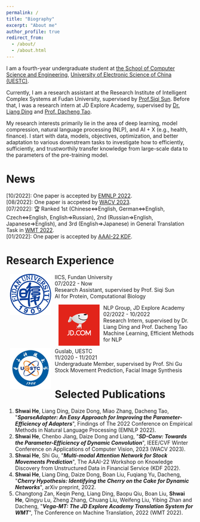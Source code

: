 ```yaml
---
permalink: /
title: "Biography"
excerpt: "About me"
author_profile: true
redirect_from: 
  - /about/
  - /about.html
---
```


I am a fourth-year undergraduate student at [the School of Computer Science and Engineering](https://www.scse.uestc.edu.cn/), [University of Electronic Science of China (UESTC)](https://www.uestc.edu.cn/). 

Currently, I am a research assistant at the Research Institute of Intelligent Complex Systems at Fudan University, supervised by [Prof.Siqi Sun](https://intersun.github.io/). Before that, I was a research intern at JD Explore Academy, supervised by [Dr. Liang Ding](https://liamding.cc/) and [Prof. Dacheng Tao](https://www.sydney.edu.au/engineering/about/our-people/academic-staff/dacheng-tao.html).  

My research interests primarily lie in the area of deep learning, model compression, natural language processing (NLP), and AI + X (e.g., health, finance). I start with data, models, objectives, optimization, and better adaptation to various downstream tasks to investigate how to efficiently, sufficiently, and trustworthily transfer knowledge from large-scale data to the parameters of the pre-training model.

News
======
  \[10/2022\]: One paper is accepted by [EMNLP 2022](https://2022.emnlp.org/). \
  \[08/2022\]: One paper is accpeted by [WACV 2023](https://wacv2023.thecvf.com/). \
  \[07/2022\]: 🏆 Ranked 1st (Chinese<=>English, German<=>English, Czech<=>English, English=>Russian), 2nd (Russian=>English, Japanese=>English), and 3rd (English=>Japanese) in General Translation Task in [WMT 2022](https://statmt.org/wmt22/translation-task.html). \
  \[01/2022\]: One paper is accepted by [AAAI-22 KDF](https://aaai-kdf.github.io/kdf2022/).
  

Research Experience
======

[//]: # ([//]: # &#40;<dl><dt><img align="right" width="80" height="80" vspace="10" hspace="10" src="images/FDU_Logo.png"></dt>&#41;)
[//]: # (* Jul.2022 - Now: Research Assistant )

[//]: # ()
[//]: # (  * [IICS]&#40;https://iics.fudan.edu.cn/&#41;, [Fudan University]&#40;https://www.fudan.edu.cn/en/&#41;, Shanghai, China)

[//]: # (  * AI for Protein, Computational Biology)

[//]: # (  * Supervisor: [Prof.Siqi Sun]&#40;https://intersun.github.io/&#41;</dl>)

[//]: # ([//]: # &#40;<dl><dt><img align="right" width="80" height="80" vspace="10" hspace="10" src="images/JD_logo.png"></dt>&#41;)
[//]: # (* Feb.2022 - Oct.2022: Research Intern )

[//]: # ()
[//]: # (  * [NLP Group, JD Explore Academy]&#40;https://jdcorporateblog.com/top-ai-scholar-heads-jd-explore-academy/&#41;, Beijing, China)

[//]: # (  * Machine Learning, Efficient Methods for NLP.)

[//]: # (  * Supervisor: [Dr. Liang Ding]&#40;https://liamding.cc/&#41; and [Prof. Dacheng Tao]&#40;https://www.sydney.edu.au/engineering/about/our-people/academic-staff/dacheng-tao.html&#41;</dl>)

[//]: # (<dl><dt><img align="right" width="80" height="80" vspace="10" hspace="10" src="images/UESTC_logo.jpg"></dt>)

[//]: # (* Nov.2020 - Nov.2021: Undergraduate Member )

[//]: # ()
[//]: # (  * [Guslab]&#40;https://guslab.org/&#41;, [UESTC]&#40;https://www.uestc.edu.cn/&#41;, Chengdu, China)

[//]: # (  * Stock Movement Prediction, Facial Image Synthesis)

[//]: # (  * Supervisor: [Prof. Shi Gu]&#40;https://guslab.org/&#41;</dl>)

<dl><dt><img align="left" width="110" height="110" hspace="10" src="images/FDU_Logo.png" /></dt><dt> IICS, Fundan University</dt>
<dd>07/2022 - Now</dd>
<d>Research Assistant, supervised by Prof. Siqi Sun </d>
<dd>AI for Protein, Computational Biology </dd></dl>

<dl><dt><img align="left" width="110" height="110" hspace="10" src="images/JD_logo.png" /></dt><dt> NLP Group, JD Explore Academy</dt>
<dd>02/2022 - 10/2022</dd>
<d>Research Intern, supervised by Dr. Liang Ding and Prof. Dacheng Tao </d>
<dd>Machine Learning, Efficient Methods for NLP </dd></dl>

<dl><dt><img align="left" width="110" height="110" hspace="10" src="images/UESTC_logo.jpg" /></dt><dt>Guslab, UESTC</dt>
<dd>11/2020 - 11/2021</dd>
<d>Undergraduate Member, supervised by Prof. Shi Gu </d>
<dd>Stock Movement Prediction, Facial Image Synthesis </dd></dl>

Selected Publications
======
1. __Shwai He__, Liang Ding, Daize Dong, Miao Zhang, Dacheng Tao, 
"***SparseAdapter: An Easy Approach for Improving the Parameter-Efficiency of Adapters***",
 Findings of The 2022 Conference on Empirical Methods in Natural Language Processing (EMNLP 2022). 
1. __Shwai He__, Chenbo Jiang, Daize Dong and Liang, "***SD-Conv: Towards the Parameter-Efficiency of Dynamic Convolution***", IEEE/CVF Winter Conference on Applications of Computer Vision, 2023 (WACV 2023).
1. __Shwai He__, Shi Gu, "***Multi-modal Attention Network for Stock Movements Prediction***", The AAAI-22 Workshop on Knowledge Discovery from Unstructured Data in Financial Service (KDF 2022). 
1. __Shwai He__, Liang Ding, Daize Dong, Boan Liu, Fuqiang Yu, Dacheng, "***Cherry Hypothesis: Identifying the Cherry on the Cake for Dynamic Networks***", arXiv preprint, 2022.  
1. Changtong Zan, Keqin Peng, Liang Ding, Baopu Qiu, Boan Liu, __Shwai He__, Qingyu Lu, Zheng Zhang, Chuang
Liu, Weifeng Liu, Yibing Zhan and Dacheng, "***Vega-MT: The JD Explore Academy Translation System for WMT***", The Conference on Machine Translation, 2022 (WMT 2022).  


<!-- Getting started
======
1. Register a GitHub account if you don't have one and confirm your e-mail (required!)
1. Fork [this repository](https://github.com/academicpages/academicpages.github.io) by clicking the "fork" button in the top right. 
1. Go to the repository's settings (rightmost item in the tabs that start with "Code", should be below "Unwatch"). Rename the repository "[your GitHub username].github.io", which will also be your website's URL.
1. Set site-wide configuration and create content & metadata (see below -- also see [this set of diffs](http://archive.is/3TPas) showing what files were changed to set up [an example site](https://getorg-testacct.github.io) for a user with the username "getorg-testacct")
1. Upload any files (like PDFs, .zip files, etc.) to the files/ directory. They will appear at https://[your GitHub username].github.io/files/example.pdf.  
1. Check status by going to the repository settings, in the "GitHub pages" section

Site-wide configuration
------
The main configuration file for the site is in the base directory in [_config.yml](https://github.com/academicpages/academicpages.github.io/blob/master/_config.yml), which defines the content in the sidebars and other site-wide features. You will need to replace the default variables with ones about yourself and your site's github repository. The configuration file for the top menu is in [_data/navigation.yml](https://github.com/academicpages/academicpages.github.io/blob/master/_data/navigation.yml). For example, if you don't have a portfolio or blog posts, you can remove those items from that navigation.yml file to remove them from the header. 

Create content & metadata
------
For site content, there is one markdown file for each type of content, which are stored in directories like _publications, _talks, _posts, _teaching, or _pages. For example, each talk is a markdown file in the [_talks directory](https://github.com/academicpages/academicpages.github.io/tree/master/_talks). At the top of each markdown file is structured data in YAML about the talk, which the theme will parse to do lots of cool stuff. The same structured data about a talk is used to generate the list of talks on the [Talks page](https://academicpages.github.io/talks), each [individual page](https://academicpages.github.io/talks/2012-03-01-talk-1) for specific talks, the talks section for the [CV page](https://academicpages.github.io/cv), and the [map of places you've given a talk](https://academicpages.github.io/talkmap.html) (if you run this [python file](https://github.com/academicpages/academicpages.github.io/blob/master/talkmap.py) or [Jupyter notebook](https://github.com/academicpages/academicpages.github.io/blob/master/talkmap.ipynb), which creates the HTML for the map based on the contents of the _talks directory).

**Markdown generator**

I have also created [a set of Jupyter notebooks](https://github.com/academicpages/academicpages.github.io/tree/master/markdown_generator
) that converts a CSV containing structured data about talks or presentations into individual markdown files that will be properly formatted for the academicpages template. The sample CSVs in that directory are the ones I used to create my own personal website at stuartgeiger.com. My usual workflow is that I keep a spreadsheet of my publications and talks, then run the code in these notebooks to generate the markdown files, then commit and push them to the GitHub repository.

How to edit your site's GitHub repository
------
Many people use a git client to create files on their local computer and then push them to GitHub's servers. If you are not familiar with git, you can directly edit these configuration and markdown files directly in the github.com interface. Navigate to a file (like [this one](https://github.com/academicpages/academicpages.github.io/blob/master/_talks/2012-03-01-talk-1.md) and click the pencil icon in the top right of the content preview (to the right of the "Raw | Blame | History" buttons). You can delete a file by clicking the trashcan icon to the right of the pencil icon. You can also create new files or upload files by navigating to a directory and clicking the "Create new file" or "Upload files" buttons. 

Example: editing a markdown file for a talk
![Editing a markdown file for a talk](/images/editing-talk.png)

For more info
------
More info about configuring academicpages can be found in [the guide](https://academicpages.github.io/markdown/). The [guides for the Minimal Mistakes theme](https://mmistakes.github.io/minimal-mistakes/docs/configuration/) (which this theme was forked from) might also be helpful.
 -->